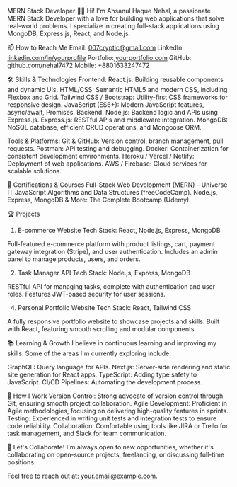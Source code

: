 MERN Stack Developer 👨‍💻
Hi! I'm Ahsanul Haque Nehal, a passionate MERN Stack Developer with a love for building web applications that solve real-world problems. I specialize in creating full-stack applications using MongoDB, Express.js, React, and Node.js.

📫 How to Reach Me
Email: 007cryptic@gmail.com
LinkedIn: [linkedin.com/in/yourprofile](https://www.linkedin.com/in/ahsanul-haque-nehal/)
Portfolio:[ yourportfolio.com](https://personal-portfolio-nehal-ah.vercel.app/)
GitHub: github.com/nehal7472
Mobile: +8801633247472

🛠️ Skills & Technologies
Frontend:
React.js: Building reusable components and dynamic UIs.
HTML/CSS: Semantic HTML5 and modern CSS, including Flexbox and Grid.
Tailwind CSS / Bootstrap: Utility-first CSS frameworks for responsive design.
JavaScript (ES6+): Modern JavaScript features, async/await, Promises.
Backend:
Node.js: Backend logic and APIs using Express.js.
Express.js: RESTful APIs and middleware integration.
MongoDB: NoSQL database, efficient CRUD operations, and Mongoose ORM.

Tools & Platforms:
Git & GitHub: Version control, branch management, pull requests.
Postman: API testing and debugging.
Docker: Containerization for consistent development environments.
Heroku / Vercel / Netlify: Deployment of web applications.
AWS / Firebase: Cloud services for scalable solutions.

📜 Certifications & Courses
Full-Stack Web Development (MERN) – Universe IT
JavaScript Algorithms and Data Structures (freeCodeCamp).
Node.js, Express, MongoDB & More: The Complete Bootcamp (Udemy).

🏆 Projects
1. E-commerce Website
Tech Stack: React, Node.js, Express, MongoDB

Full-featured e-commerce platform with product listings, cart, payment gateway integration (Stripe), and user authentication.
Includes an admin panel to manage products, users, and orders.

2. Task Manager API
Tech Stack: Node.js, Express, MongoDB

RESTful API for managing tasks, complete with authentication and user roles.
Features JWT-based security for user sessions.

4. Personal Portfolio Website
Tech Stack: React, Tailwind CSS

A fully responsive portfolio website to showcase projects and skills.
Built with React, featuring smooth scrolling and modular components.

📚 Learning & Growth
I believe in continuous learning and improving my skills. Some of the areas I'm currently exploring include:

GraphQL: Query language for APIs.
Next.js: Server-side rendering and static site generation for React apps.
TypeScript: Adding type safety to JavaScript.
CI/CD Pipelines: Automating the development process.

🚀 How I Work
Version Control: Strong advocate of version control through Git, ensuring smooth project collaboration.
Agile Development: Proficient in Agile methodologies, focusing on delivering high-quality features in sprints.
Testing: Experienced in writing unit tests and integration tests to ensure code reliability.
Collaboration: Comfortable using tools like JIRA or Trello for task management, and Slack for team communication.

🤝 Let's Collaborate!
I'm always open to new opportunities, whether it's collaborating on open-source projects, freelancing, or discussing full-time positions.

Feel free to reach out at: your.email@example.com.
